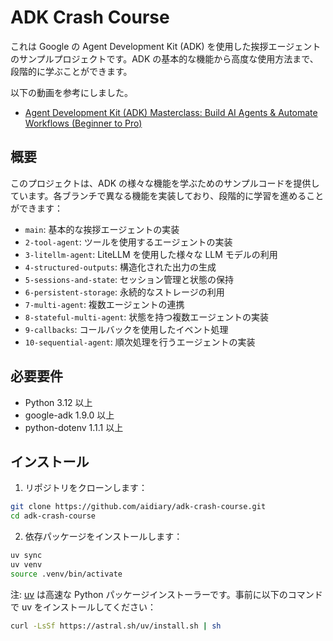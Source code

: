 # ADK Crash Course

これは Google の Agent Development Kit (ADK) を使用した挨拶エージェントのサンプルプロジェクトです。ADK の基本的な機能から高度な使用方法まで、段階的に学ぶことができます。

以下の動画を参考にしました。

- [Agent Development Kit (ADK) Masterclass: Build AI Agents & Automate Workflows (Beginner to Pro)](https://www.youtube.com/watch?v=P4VFL9nIaIA)

## 概要

このプロジェクトは、ADK の様々な機能を学ぶためのサンプルコードを提供しています。各ブランチで異なる機能を実装しており、段階的に学習を進めることができます：

- `main`: 基本的な挨拶エージェントの実装
- `2-tool-agent`: ツールを使用するエージェントの実装
- `3-litellm-agent`: LiteLLM を使用した様々な LLM モデルの利用
- `4-structured-outputs`: 構造化された出力の生成
- `5-sessions-and-state`: セッション管理と状態の保持
- `6-persistent-storage`: 永続的なストレージの利用
- `7-multi-agent`: 複数エージェントの連携
- `8-stateful-multi-agent`: 状態を持つ複数エージェントの実装
- `9-callbacks`: コールバックを使用したイベント処理
- `10-sequential-agent`: 順次処理を行うエージェントの実装

## 必要要件

- Python 3.12 以上
- google-adk 1.9.0 以上
- python-dotenv 1.1.1 以上

## インストール

1. リポジトリをクローンします：

```bash
git clone https://github.com/aidiary/adk-crash-course.git
cd adk-crash-course
```

2. 依存パッケージをインストールします：

```bash
uv sync
uv venv
source .venv/bin/activate
```

注: [uv](https://github.com/astral-sh/uv) は高速な Python パッケージインストーラーです。事前に以下のコマンドで uv をインストールしてください：

```bash
curl -LsSf https://astral.sh/uv/install.sh | sh
```
